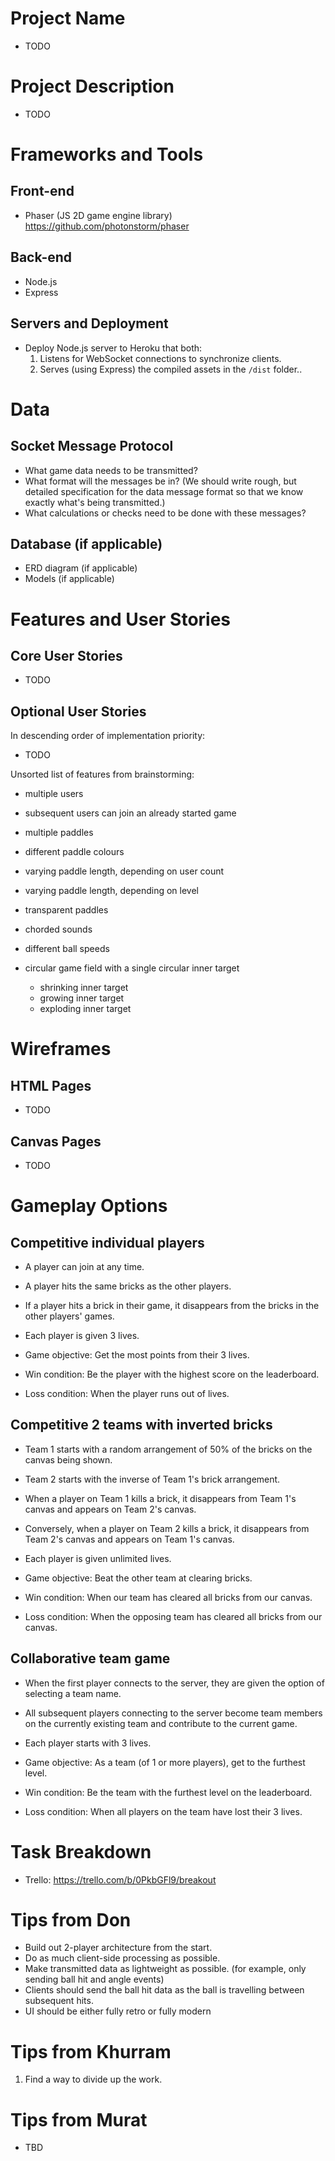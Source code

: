 # Project Name

- TODO

# Project Description

- TODO



# Frameworks and Tools

## Front-end

- Phaser (JS 2D game engine library) <https://github.com/photonstorm/phaser>

## Back-end

- Node.js
- Express

## Servers and Deployment

- Deploy Node.js server to Heroku that both:
    1. Listens for WebSocket connections to synchronize clients.
    2. Serves (using Express) the compiled assets in the `/dist` folder..



# Data

## Socket Message Protocol

- What game data needs to be transmitted?
- What format will the messages be in? (We should write rough, but detailed specification for the data message format so that we know exactly what's being transmitted.)
- What calculations or checks need to be done with these messages?

## Database (if applicable)

- ERD diagram (if applicable)
- Models (if applicable)





# Features and User Stories

## Core User Stories

- TODO

## Optional User Stories

In descending order of implementation priority:

- TODO

Unsorted list of features from brainstorming:

- multiple users
- subsequent users can join an already started game

- multiple paddles
- different paddle colours
- varying paddle length, depending on user count
- varying paddle length, depending on level
- transparent paddles

- chorded sounds

- different ball speeds
- circular game field with a single circular inner target
    - shrinking inner target
    - growing inner target
    - exploding inner target




# Wireframes

## HTML Pages

- TODO

## Canvas Pages

- TODO



# Gameplay Options

## Competitive individual players

- A player can join at any time.
- A player hits the same bricks as the other players.
- If a player hits a brick in their game, it disappears from the bricks in the other players' games.
- Each player is given 3 lives.

- Game objective: Get the most points from their 3 lives.
- Win condition: Be the  player with the highest score on the leaderboard.
- Loss condition: When the player runs out of lives.

## Competitive 2 teams with inverted bricks

- Team 1 starts with a random arrangement of 50% of the bricks on the canvas being shown.
- Team 2 starts with the inverse of Team 1's brick arrangement.
- When a player on Team 1 kills a brick, it disappears from Team 1's canvas and appears on Team 2's canvas.
- Conversely, when a player on Team 2 kills a brick, it disappears from Team 2's canvas and appears on Team 1's canvas.
- Each player is given unlimited lives.

- Game objective: Beat the other team at clearing bricks.
- Win condition: When our team has cleared all bricks from our canvas.
- Loss condition: When the opposing team has cleared all bricks from our canvas.

## Collaborative team game

- When the first player connects to the server, they are given the option of selecting a team name.
- All subsequent players connecting to the server become team members on the currently existing team and contribute to the current game.
- Each player starts with 3 lives.

- Game objective: As a team (of 1 or more players), get to the furthest level.
- Win condition: Be the team with the furthest level on the leaderboard.
- Loss condition: When all players on the team have lost their 3 lives.



















# Task Breakdown

- Trello: <https://trello.com/b/0PkbGFl9/breakout>



# Tips from Don

- Build out 2-player architecture from the start.
- Do as much client-side processing as possible.
- Make transmitted data as lightweight as possible. (for example, only sending ball hit and angle events)
- Clients should send the ball hit data as the ball is travelling between subsequent hits.
- UI should be either fully retro or fully modern



# Tips from Khurram

1. Find a way to divide up the work.



# Tips from Murat

- TBD



